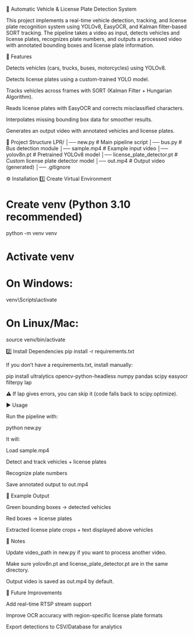 🚗 Automatic Vehicle & License Plate Detection System

This project implements a real-time vehicle detection, tracking, and license plate recognition system using YOLOv8, EasyOCR, and Kalman filter-based SORT tracking.
The pipeline takes a video as input, detects vehicles and license plates, recognizes plate numbers, and outputs a processed video with annotated bounding boxes and license plate information.

📌 Features

Detects vehicles (cars, trucks, buses, motorcycles) using YOLOv8.

Detects license plates using a custom-trained YOLO model.

Tracks vehicles across frames with SORT (Kalman Filter + Hungarian Algorithm).

Reads license plates with EasyOCR and corrects misclassified characters.

Interpolates missing bounding box data for smoother results.

Generates an output video with annotated vehicles and license plates.

📂 Project Structure
LPR/
│── new.py                     # Main pipeline script
│── bus.py                     # Bus detection module
│── sample.mp4                 # Example input video
│── yolov8n.pt                  # Pretrained YOLOv8 model
│── license_plate_detector.pt   # Custom license plate detector model
│── out.mp4                     # Output video (generated)
│── .gitignore

⚙️ Installation
1️⃣ Create Virtual Environment
# Create venv (Python 3.10 recommended)
python -m venv venv

# Activate venv
# On Windows:
venv\Scripts\activate
# On Linux/Mac:
source venv/bin/activate

2️⃣ Install Dependencies
pip install -r requirements.txt


If you don’t have a requirements.txt, install manually:

pip install ultralytics opencv-python-headless numpy pandas scipy easyocr filterpy lap


⚠️ If lap gives errors, you can skip it (code falls back to scipy.optimize).

▶️ Usage

Run the pipeline with:

python new.py


It will:

Load sample.mp4

Detect and track vehicles + license plates

Recognize plate numbers

Save annotated output to out.mp4

🧪 Example Output

Green bounding boxes → detected vehicles

Red boxes → license plates

Extracted license plate crops + text displayed above vehicles

📝 Notes

Update video_path in new.py if you want to process another video.

Make sure yolov8n.pt and license_plate_detector.pt are in the same directory.

Output video is saved as out.mp4 by default.

🚀 Future Improvements

Add real-time RTSP stream support

Improve OCR accuracy with region-specific license plate formats

Export detections to CSV/Database for analytics